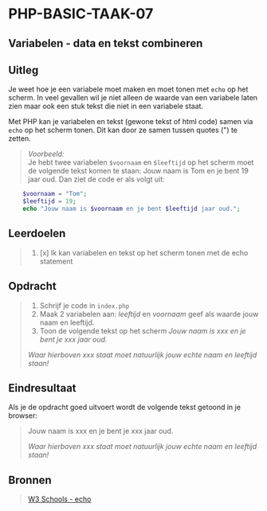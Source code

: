 # PHP-BASIC-TAAK-07

## Variabelen - data en tekst combineren

## Uitleg

Je weet hoe je een variabele moet maken en moet tonen met `echo` op het scherm. In veel gevallen wil je niet alleen de waarde van een variabele laten zien maar ook een stuk tekst die niet in een variabele staat.

Met PHP kan je variabelen en tekst (gewone tekst of html code) samen via `echo` op het scherm tonen. Dit kan door ze samen tussen quotes (") te zetten.

> _Voorbeeld:_  
> Je hebt twee variabelen `$voornaam` en `$leeftijd` op het scherm moet de volgende tekst komen te staan: Jouw naam is Tom en je bent 19 jaar oud. Dan ziet de code er als volgt uit:

```php
    $voornaam = "Tom";
    $leeftijd = 19;
    echo "Jouw naam is $voornaam en je bent $leeftijd jaar oud.";
```

>

## Leerdoelen

> 1.  [x] Ik kan variabelen en tekst op het scherm tonen met de echo statement

## Opdracht

> 1.  Schrijf je code in `index.php`
> 2.  Maak 2 variabelen aan: _leeftijd_ en _voornaam_ geef als waarde jouw naam en leeftijd.
> 3.  Toon de volgende tekst op het scherm _Jouw naam is xxx en je bent je xxx jaar oud._
>
> _Waar hierboven xxx staat moet natuurlijk jouw echte naam en leeftijd staan!_

## Eindresultaat

Als je de opdracht goed uitvoert wordt de volgende tekst getoond in je browser:

> Jouw naam is xxx en je bent je xxx jaar oud.
>
> _Waar hierboven xxx staat moet natuurlijk jouw echte naam en leeftijd staan!_

## Bronnen

> [W3 Schools - echo](https://www.w3schools.com/php/php_echo_print.asp)
